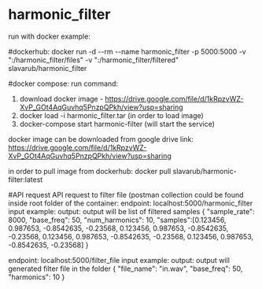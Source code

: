 # harmonic_filter

run with docker example:

#dockerhub:
docker run -d --rm --name harmonic_filter -p 5000:5000 -v "<local path to source file>:/harmonic_filter/files" -v "<local path to filtered file>:/harmonic_filter/filtered" slavarub/harmonic_filter

#docker compose:
run command:
1. download docker image - https://drive.google.com/file/d/1kRpzvWZ-XvP_GOt4AqGuvhq5PnzpQPkh/view?usp=sharing
2. docker load -i harmonic_filter.tar (in order to load image)
3. docker-compose start harmonic-filter (will start the service)

docker image can be downloaded from google drive link:
 https://drive.google.com/file/d/1kRpzvWZ-XvP_GOt4AqGuvhq5PnzpQPkh/view?usp=sharing

in order to pull image from dockerhub:
docker pull slavarub/harmonic-filter:latest


#API request
API request to filter file (postman collection could be found inside root folder of the container:
endpoint: localhost:5000/harmonic_filter
input example:
output: output will be list of filtered samples
{
    "sample_rate": 8000,
    "base_freq": 50,
    "num_harmonics": 10,
    "samples":[0.123456, 0.987653, -0.8542635, -0.23568, 0.123456, 0.987653, -0.8542635, -0.23568, 0.123456, 0.987653, -0.8542635, -0.23568, 0.123456, 0.987653, -0.8542635, -0.23568]
}


endpoint: localhost:5000/filter_file
input example:
output: output will generated filter file in the folder
{ 
    "file_name": "in.wav",
    "base_freq": 50,
    "harmonics": 10
}



